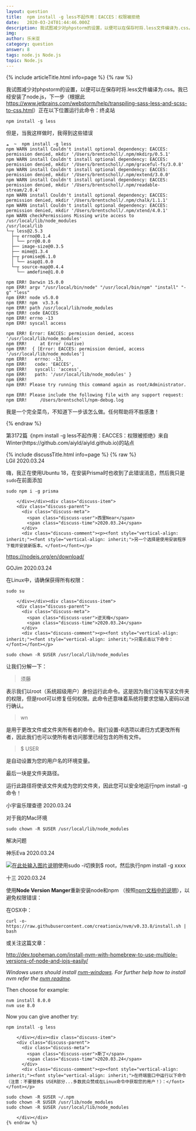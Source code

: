 ```yaml
---
layout: question
title:  npm install -g less不起作用：EACCES：权限被拒绝
date:   2020-03-24T01:44:46.000Z
description: 我试图减少对phpstorm的设置，以便可以在保存时将.less文件编译为.css。我已经安装了node.js，下一步（根据此https //www.je...
img: 
author: 乐米亚
category: question
answer: 8
tags: node.js Node.js
topic: Node.js
---
```

<div class="article-root">
  <div class="article">
    {% include articleTitle.html info=page %}
    {% raw %}
    <div class="article-content"><p><font style="vertical-align: inherit;"><font style="vertical-align: inherit;">我试图减少对phpstorm的设置，以便可以在保存时将.less文件编译为.css。</font><font style="vertical-align: inherit;">我已经安装了node.js，下一步（根据此</font></font><a href="https://www.jetbrains.com/webstorm/help/transpiling-sass-less-and-scss-to-css.html" rel="noreferrer"><font style="vertical-align: inherit;"><font style="vertical-align: inherit;">https://www.jetbrains.com/webstorm/help/transpiling-sass-less-and-scss-to-css.html</font></font></a><font style="vertical-align: inherit;"><font style="vertical-align: inherit;">）正在以下位置运行此命令：终奌站</font></font></p>

<pre><code>npm install -g less
</code></pre>

<p><font style="vertical-align: inherit;"><font style="vertical-align: inherit;">但是，当我这样做时，我得到这些错误</font></font></p>

<pre><code>☁  ~  npm install -g less<font></font>
npm WARN install Couldn't install optional dependency: EACCES: permission denied, mkdir '/Users/brentscholl/.npm/mkdirp/0.5.1'<font></font>
npm WARN install Couldn't install optional dependency: EACCES: permission denied, mkdir '/Users/brentscholl/.npm/graceful-fs/3.0.8'<font></font>
npm WARN install Couldn't install optional dependency: EACCES: permission denied, mkdir '/Users/brentscholl/.npm/extend/3.0.0'<font></font>
npm WARN install Couldn't install optional dependency: EACCES: permission denied, mkdir '/Users/brentscholl/.npm/readable-stream/2.0.4'<font></font>
npm WARN install Couldn't install optional dependency: EACCES: permission denied, mkdir '/Users/brentscholl/.npm/chalk/1.1.1'<font></font>
npm WARN install Couldn't install optional dependency: EACCES: permission denied, mkdir '/Users/brentscholl/.npm/xtend/4.0.1'<font></font>
npm WARN checkPermissions Missing write access to /usr/local/lib/node_modules<font></font>
/usr/local/lib<font></font>
└─┬ less@2.5.3<font></font>
  ├─┬ errno@0.1.4<font></font>
  │ └── prr@0.0.0<font></font>
  ├── image-size@0.3.5<font></font>
  ├── mime@1.3.4<font></font>
  ├─┬ promise@6.1.0<font></font>
  │ └── asap@1.0.0<font></font>
  └─┬ source-map@0.4.4<font></font>
    └── amdefine@1.0.0<font></font>
<font></font>
npm ERR! Darwin 15.0.0<font></font>
npm ERR! argv "/usr/local/bin/node" "/usr/local/bin/npm" "install" "-g" "less"<font></font>
npm ERR! node v5.0.0<font></font>
npm ERR! npm  v3.3.6<font></font>
npm ERR! path /usr/local/lib/node_modules<font></font>
npm ERR! code EACCES<font></font>
npm ERR! errno -13<font></font>
npm ERR! syscall access<font></font>
<font></font>
npm ERR! Error: EACCES: permission denied, access '/usr/local/lib/node_modules'<font></font>
npm ERR!     at Error (native)<font></font>
npm ERR!  { [Error: EACCES: permission denied, access '/usr/local/lib/node_modules']<font></font>
npm ERR!   errno: -13,<font></font>
npm ERR!   code: 'EACCES',<font></font>
npm ERR!   syscall: 'access',<font></font>
npm ERR!   path: '/usr/local/lib/node_modules' }<font></font>
npm ERR!<font></font>
npm ERR! Please try running this command again as root/Administrator.<font></font>
<font></font>
npm ERR! Please include the following file with any support request:<font></font>
npm ERR!     /Users/brentscholl/npm-debug.log<font></font>
</code></pre>

<p><font style="vertical-align: inherit;"><font style="vertical-align: inherit;">我是一个完全菜鸟，不知道下一步该怎么做。</font><font style="vertical-align: inherit;">任何帮助将不胜感激！</font></font></p></div>
    {% endraw %}
  </div>
  <p class="winter_mark">第3172篇《npm install -g less不起作用：EACCES：权限被拒绝》来自Winter(https://github.com/aiyld/aiyld.github.io)的站点</p>
  <div class="discuss-wrapper">
    {% include discussTitle.html info=page %}
    {% raw %}
    <div class="discuss-item">
        <div class="discuss-parent">
          <div class="discuss-meta">
            <span class="discuss-user">LGil</span>
            <span class="discuss-time">2020.03.24</span>
          </div>
          <div class="discuss-comment"><p><font style="vertical-align: inherit;"><font style="vertical-align: inherit;">嗨，我正在使用Ubuntu 18，在安装Prisma时也收到了此错误消息，然后我只是</font></font><code>sudo</code><font style="vertical-align: inherit;"><font style="vertical-align: inherit;">在前面</font><font style="vertical-align: inherit;">添加</font></font></p>

<pre><code>sudo npm i -g prisma
</code></pre></div>
        </div></div><div class="discuss-item">
        <div class="discuss-parent">
          <div class="discuss-meta">
            <span class="discuss-user">西里Near</span>
            <span class="discuss-time">2020.03.24</span>
          </div>
          <div class="discuss-comment"><p><font style="vertical-align: inherit;"><font style="vertical-align: inherit;">另一个选择是使用安装程序下载并安装新版本。</font></font></p>

<p><a href="https://nodejs.org/en/download/" rel="nofollow noreferrer"><font style="vertical-align: inherit;"><font style="vertical-align: inherit;">https://nodejs.org/en/download/</font></font></a></p></div>
        </div></div><div class="discuss-item">
        <div class="discuss-parent">
          <div class="discuss-meta">
            <span class="discuss-user">GOJim</span>
            <span class="discuss-time">2020.03.24</span>
          </div>
          <div class="discuss-comment"><p><font style="vertical-align: inherit;"><font style="vertical-align: inherit;">在Linux中，请确保获得所有权限：</font></font></p>

<pre><code>sudo su
</code></pre></div>
        </div></div><div class="discuss-item">
        <div class="discuss-parent">
          <div class="discuss-meta">
            <span class="discuss-user">逆天梅</span>
            <span class="discuss-time">2020.03.24</span>
          </div>
          <div class="discuss-comment"><p><font style="vertical-align: inherit;"><font style="vertical-align: inherit;">只需点击以下命令： </font></font></p>

<pre><code>sudo chown -R $USER /usr/local/lib/node_modules
</code></pre>

<p><font style="vertical-align: inherit;"><font style="vertical-align: inherit;">让我们分解一下：</font></font></p>

<blockquote>
  <p><font style="vertical-align: inherit;"><font style="vertical-align: inherit;">须藤</font></font></p>
</blockquote>

<p><font style="vertical-align: inherit;"><font style="vertical-align: inherit;">表示我们以root（系统超级用户）身份运行此命令。</font><font style="vertical-align: inherit;">这是因为我们没有写该文件夹的权限，但是root可以修复任何权限。</font><font style="vertical-align: inherit;">此命令还意味着系统将要求您输入密码以进行确认。</font></font></p>

<blockquote>
  <p><font style="vertical-align: inherit;"><font style="vertical-align: inherit;">wn</font></font></p>
</blockquote>

<p><font style="vertical-align: inherit;"><font style="vertical-align: inherit;">是用于更改文件或文件夹所有者的命令。</font><font style="vertical-align: inherit;">我们设置-R选项以递归方式更改所有者，因此我们也可以使所有者访问那里已经包含的所有文件。</font></font></p>

<blockquote>
  <p><font style="vertical-align: inherit;"><font style="vertical-align: inherit;">$ USER</font></font></p>
</blockquote>

<p><font style="vertical-align: inherit;"><font style="vertical-align: inherit;">是自动设置为您的用户名的环境变量。</font></font></p>

<p><font style="vertical-align: inherit;"><font style="vertical-align: inherit;">最后一块是文件夹路径。</font></font></p>

<p><font style="vertical-align: inherit;"><font style="vertical-align: inherit;">运行此路径将使该文件夹成为您的文件夹，因此您可以安全地运行npm install -g命令！</font></font></p></div>
        </div></div><div class="discuss-item">
        <div class="discuss-parent">
          <div class="discuss-meta">
            <span class="discuss-user">小宇宙乐理查德</span>
            <span class="discuss-time">2020.03.24</span>
          </div>
          <div class="discuss-comment"><p><font style="vertical-align: inherit;"><font style="vertical-align: inherit;">对于我的Mac环境 </font></font></p>

<pre><code>sudo chown -R $USER /usr/local/lib/node_modules
</code></pre>

<p><font style="vertical-align: inherit;"><font style="vertical-align: inherit;">解决问题 </font></font></p></div>
        </div></div><div class="discuss-item">
        <div class="discuss-parent">
          <div class="discuss-meta">
            <span class="discuss-user">神乐Eva</span>
            <span class="discuss-time">2020.03.24</span>
          </div>
          <div class="discuss-comment"><p><a href="https://i.stack.imgur.com/vEvPi.png" rel="nofollow noreferrer"><img src="https://i.stack.imgur.com/vEvPi.png" alt="在此处输入图片说明"></a><font style="vertical-align: inherit;"><font style="vertical-align: inherit;">使用sudo -i切换到$ root，然后执行npm install -g xxxx</font></font></p></div>
        </div></div><div class="discuss-item">
        <div class="discuss-parent">
          <div class="discuss-meta">
            <span class="discuss-user">十三</span>
            <span class="discuss-time">2020.03.24</span>
          </div>
          <div class="discuss-comment"><p><font style="vertical-align: inherit;"><font style="vertical-align: inherit;">使用</font></font><strong><font style="vertical-align: inherit;"><font style="vertical-align: inherit;">Node Version Manger</font></font></strong><font style="vertical-align: inherit;"><font style="vertical-align: inherit;">重新安装node和npm </font><font style="vertical-align: inherit;">（按照</font></font><a href="https://docs.npmjs.com/getting-started/fixing-npm-permissions" rel="noreferrer"><font style="vertical-align: inherit;"><font style="vertical-align: inherit;">npm文档中的说明</font></font></a><font style="vertical-align: inherit;"><font style="vertical-align: inherit;">），以避免权限错误：</font></font></p>

<p><font style="vertical-align: inherit;"><font style="vertical-align: inherit;">在OSX中：</font></font></p>

<pre><code>curl -o- https://raw.githubusercontent.com/creationix/nvm/v0.33.8/install.sh | bash
</code></pre>

<p><font style="vertical-align: inherit;"><font style="vertical-align: inherit;">或关注这篇文章：</font></font></p>

<p><a href="http://dev.topheman.com/install-nvm-with-homebrew-to-use-multiple-versions-of-node-and-iojs-easily/" rel="noreferrer"><font style="vertical-align: inherit;"><font style="vertical-align: inherit;">http://dev.topheman.com/install-nvm-with-homebrew-to-use-multiple-versions-of-node-and-iojs-easily/</font></font></a></p>

<p><em>Windows users should install <a href="https://github.com/coreybutler/nvm-windows" rel="noreferrer">nvm-windows</a>.
For further help how to install nvm refer the <a href="https://github.com/creationix/nvm/blob/master/README.md#installation" rel="noreferrer">nvm readme</a>.</em></p>

<p>Then choose for example:</p>

<pre><code>nvm install 8.0.0<font></font>
nvm use 8.0<font></font>
</code></pre>

<p>Now you can give another try:</p>

<pre><code>npm install -g less
</code></pre></div>
        </div></div><div class="discuss-item">
        <div class="discuss-parent">
          <div class="discuss-meta">
            <span class="discuss-user">斯丁</span>
            <span class="discuss-time">2020.03.24</span>
          </div>
          <div class="discuss-comment"><p><font style="vertical-align: inherit;"><font style="vertical-align: inherit;">在终端窗口中运行以下命令（注意：不要替换$ USER部分...多数民众赞成在Linux命令中获取您的用户！）：</font></font></p>

<pre><code>sudo chown -R $USER ~/.npm<font></font>
sudo chown -R $USER /usr/lib/node_modules<font></font>
sudo chown -R $USER /usr/local/lib/node_modules<font></font>
</code></pre></div>
        </div></div>
    {% endraw %}
  </div>
<div>
